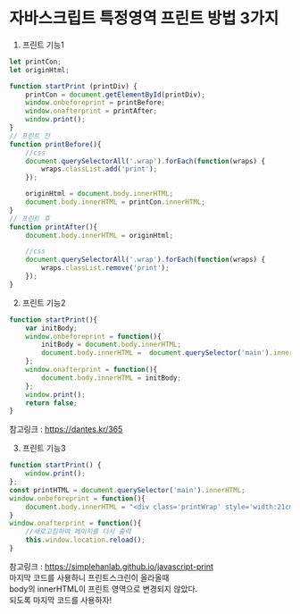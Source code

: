 # 자바스크립트 특정영역 프린트 방법 3가지

1. 프린트 기능1
```javascript
let printCon;
let originHtml;

function startPrint (printDiv) {
	printCon = document.getElementById(printDiv);
	window.onbeforeprint = printBefore;
	window.onafterprint = printAfter;
	window.print();
}
// 프린트 전
function printBefore(){
    //css
    document.querySelectorAll('.wrap').forEach(function(wraps) {
        wraps.classList.add('print');
    });

	originHtml = document.body.innerHTML;
	document.body.innerHTML = printCon.innerHTML;
}
// 프린트 후
function printAfter(){
	document.body.innerHTML = originHtml;

    //css
    document.querySelectorAll('.wrap').forEach(function(wraps) {
        wraps.classList.remove('print');
    });
}
```
2. 프린트 기능2
```javascript
function startPrint(){
    var initBody;
    window.onbeforeprint = function(){
        initBody = document.body.innerHTML;
        document.body.innerHTML =  document.querySelector('main').innerHTML;
    };
    window.onafterprint = function(){
        document.body.innerHTML = initBody;
    };
    window.print();
    return false;
}
```
참고링크 : https://dantes.kr/365

3. 프린트 기능3
```javascript
function startPrint() {
    window.print();
};
const printHTML = document.querySelector('main').innerHTML;
window.onbeforeprint = function(){
    document.body.innerHTML = "<div class='printWrap' style='width:21cm; height: 29.7cm;'>" + printHTML +"/div>";        
}
window.onafterprint = function(){
    //새로고침하여 페이지를 다시 출력
    this.window.location.reload();
}  
```
참고링크 : https://simplehanlab.github.io/javascript-print  
마지막 코드를 사용하니 프린트스크린이 올라올때  
body의 innerHTML이 프린트 영역으로 변경되지 않았다.  
되도록 마지막 코드를 사용하자!